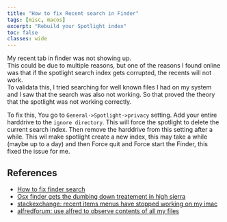 ```yaml
---
title: "How to fix Recent search in Finder"
tags: [misc, macos]
excerpt: "Rebuild your Spotlight index"
toc: false
classes: wide
---
```


My recent tab in finder was not showing up.  
This could be due to multiple reasons, but one of the reasons I found online was that if the spotlight search index gets corrupted, the recents will not work.  
To validata this, I tried searching for well known files I had on my system and I saw that the search was also not working. So that proved the theory that the spotlight was not working correctly.

To fix this, You go to `General->Spotlight->privacy` setting. Add your entire harddrive to the `ignore directory`. This will force the spotlight to delete the current search index.
Then remove the harddrive from this setting after a while. This wil make spotlight create a new index, this may take a while (maybe up to a day) and then Force quit and Force start the Finder, this fixed the issue for me.

## References 
* [How to fix finder search](https://www.signatureedits.com/how-to-fix-finder-search/)
* [Osx finder gets the dumbing down treatement in high sierra](https://medium.com/@Crom/osx-finder-gets-the-dumbing-down-treatment-in-high-sierra-4e5121e0f0fc)
* [stackexchange: recent items menus have stopped working on my imac](https://apple.stackexchange.com/questions/211471/recent-items-menus-have-stopped-working-on-my-imac)
* [alfredforum: use alfred to observe contents of all my files](https://www.alfredforum.com/topic/8122-use-alfred-to-observe-contents-of-all-my-files/)
